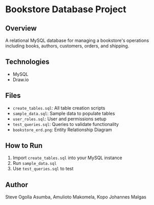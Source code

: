 # Bookstore Database Project

## Overview
A relational MySQL database for managing a bookstore's operations including books, authors, customers, orders, and shipping.

## Technologies
- MySQL
- Draw.io

## Files
- `create_tables.sql`: All table creation scripts
- `sample_data.sql`: Sample data to populate tables
- `user_roles.sql`: User and permissions setup
- `test_queries.sql`: Queries to validate functionality
- `bookstore_erd.png`: Entity Relationship Diagram

## How to Run
1. Import `create_tables.sql` into your MySQL instance
2. Run `sample_data.sql`
3. Use `test_queries.sql` to test

## Author
Steve Ogolla Asumba,
Amulioto Makomela,
Kopo Johannes Malgas
